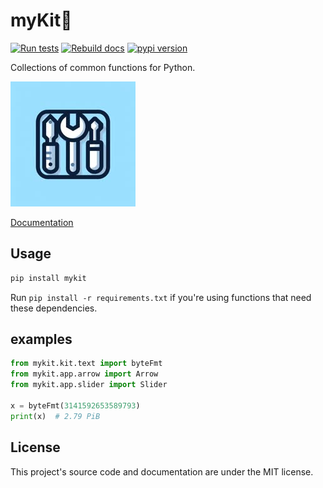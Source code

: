 # myKit🧰

[![Run tests](https://github.com/nvfp/mykit/actions/workflows/run-tests.yml/badge.svg)](https://github.com/nvfp/mykit/actions/workflows/run-tests.yml)
[![Rebuild docs](https://github.com/nvfp/mykit/actions/workflows/rebuild-docs.yml/badge.svg)](https://github.com/nvfp/mykit/actions/workflows/rebuild-docs.yml)
[![pypi version](https://img.shields.io/pypi/v/mykit?logo=pypi)](https://pypi.org/project/mykit/)

Collections of common functions for Python.

![banner](_etc/assets/banner.jpg)

[Documentation](https://nvfp.github.io/mykit)


## Usage

```sh
pip install mykit
```

Run `pip install -r requirements.txt` if you're using functions that need these dependencies.


## examples

```python
from mykit.kit.text import byteFmt
from mykit.app.arrow import Arrow
from mykit.app.slider import Slider

x = byteFmt(3141592653589793)
print(x)  # 2.79 PiB
```


## License

This project's source code and documentation are under the MIT license.
